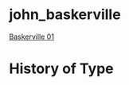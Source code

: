 # john_baskerville

[Baskerville 01](https://courtneyrobinson97.github.io/john_baskerville/baskerville1.html)

# History of Type
